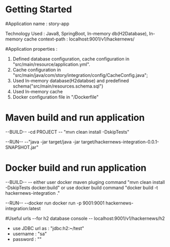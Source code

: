 # Getting Started

#Application name : story-app

Technology Used : Java8, SpringBoot, In-memory db(H2Database), In-memory cache
context-path : localhost:9001/v1/hackernews/

#Application properties :
 1. Defined database configuration, cache configuration in "src/main/resource/application.yml".
 2. Cache configuration in "src/main/java/com/story/integration/config/CacheConfig.java";
 2. Used In-memory database(H2databse)  and predefined schema("src/main/resources.schema.sql")
 3. Used In-memory cache
 4. Docker configuration file in "/Dockerfile"
 
 
# Maven build and run application
--BUILD-- 
-cd PROJECT
-- "mvn clean install -DskipTests"

--RUN--
--"java -jar target/java -jar target/hackernews-integration-0.0.1-SNAPSHOT.jar"

# Docker build and run application
--BUILD--
  -- either user docker maven pluging command "mvn clean install -DskipTests docker:build" or use docker build command "docker build -t hackernews-integration ." 
  
  --RUN--
  --docker run docker run -p 9001:9001 hackernews-integration:latest

#Useful urls
--for h2 database console
  -- localhost:9001/v1/hackernews/h2
   * use JDBC url as : "jdbc:h2:~/test"
   * username : "sa"
   * password : ""
   
 